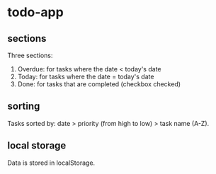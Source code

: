 # todo-app

## sections
Three sections: 
1. Overdue: for tasks where the date < today's date
2. Today: for tasks where the date = today's date
3. Done: for tasks that are completed (checkbox checked)

## sorting
Tasks sorted by: date > priority (from high to low) > task name (A-Z).

## local storage
Data is stored in localStorage.